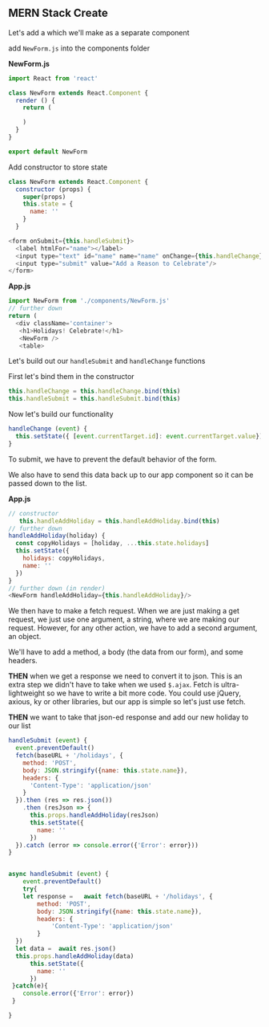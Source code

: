 ## MERN Stack Create



Let's add a which we'll make as a separate component

add `NewForm.js` into the components folder

**NewForm.js**
```js
import React from 'react'

class NewForm extends React.Component {
  render () {
    return (

    )
  }
}

export default NewForm
```

Add constructor to store state

```js
class NewForm extends React.Component {
  constructor (props) {
    super(props)
    this.state = {
      name: ''
    }
  }
```

```js
<form onSubmit={this.handleSubmit}>
  <label htmlFor="name"></label>
  <input type="text" id="name" name="name" onChange={this.handleChange} value={this.state.name} placeholder="add a holiday"/>
  <input type="submit" value="Add a Reason to Celebrate"/>
</form>
```

**App.js**
```js
import NewForm from './components/NewForm.js'
// further down
return (
  <div className='container'>
   <h1>Holidays! Celebrate!</h1>
   <NewForm />
   <table>
```

Let's build out our `handleSubmit` and `handleChange` functions

First let's bind them in the constructor

```js
this.handleChange = this.handleChange.bind(this)
this.handleSubmit = this.handleSubmit.bind(this)
```

Now let's build our functionality

```js
handleChange (event) {
  this.setState({ [event.currentTarget.id]: event.currentTarget.value})
}
```

To submit, we have to prevent the default behavior of the form.

We also have to send this data back up to our app component so it can be passed down to the list.

**App.js**
```js
// constructor
   this.handleAddHoliday = this.handleAddHoliday.bind(this)
// further down
handleAddHoliday(holiday) {
  const copyHolidays = [holiday, ...this.state.holidays]
  this.setState({
    holidays: copyHolidays,
    name: ''
  })
}
// further down (in render)
<NewForm handleAddHoliday={this.handleAddHoliday}/>

```

We then have to make a fetch request. When we are just making a get request, we just use one argument, a string, where we are making our request. However, for any other action, we have to add a second argument, an object.

We'll have to add a method, a body (the data from our form), and some headers.


**THEN** when we get a response we need to convert it to json. This is an extra step we didn't have to take when we used `$.ajax`. Fetch is ultra-lightweight so we have to write a bit more code. You could use jQuery, axious, ky or other libraries, but our app is simple so let's just use fetch.

**THEN**
we want to take that json-ed response and add our new holiday to our list


```js
handleSubmit (event) {
  event.preventDefault()
  fetch(baseURL + '/holidays', {
    method: 'POST',
    body: JSON.stringify({name: this.state.name}),
    headers: {
      'Content-Type': 'application/json'
    }
  }).then (res => res.json())
    .then (resJson => {
      this.props.handleAddHoliday(resJson)
      this.setState({
        name: ''
      })
  }).catch (error => console.error({'Error': error}))
}


async handleSubmit (event) {
    event.preventDefault()
    try{ 
    let response =   await fetch(baseURL + '/holidays', {
        method: 'POST',
        body: JSON.stringify({name: this.state.name}),
        headers: {
            'Content-Type': 'application/json'
        }
  })
  let data =  await res.json()
  this.props.handleAddHoliday(data)
      this.setState({
        name: ''
      })
 }catch(e){
    console.error({'Error': error})
 }

}
```
